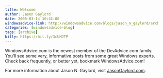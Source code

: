 ```yaml
---
title: Welcome
author: Jason Gaylord
date: 2005-03-14 10:41:00
windowsadvice-link: http://windowsadvice.com/blogs/jason_n_gaylord/archive/2005/03/14/Welcome.aspx
categories: [windowsadvice-blog]
tags: [archive]
bitly: https://bit.ly/3cUMJTP
---
```


WindowsAdvice.com is the newest member of the DevAdvice.com family. You'll see some very, informative posts from some great Windows experts. Check back frequently, or better yet, bookmark WindowsAdvice.com!  
  
For more information about Jason N. Gaylord, visit [JasonGaylord.com](http://www.jasongaylord.com/).